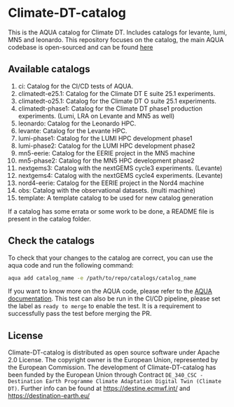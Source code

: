# Climate-DT-catalog

This is the AQUA catalog for Climate DT. Includes catalogs for levante, lumi, MN5 and leonardo.
This repository focuses on the catalog, the main AQUA codebase is open-sourced and can be found [here](https://github.com/DestinE-Climate-DT/AQUA)

## Available catalogs

1. ci: Catalog for the CI/CD tests of AQUA.
2. climatedt-e25.1: Catalog for the Climate DT E suite 25.1 experiments.
3. climatedt-o25.1: Catalog for the Climate DT O suite 25.1 experiments.
4. climatedt-phase1: Catalog for the Climate DT phase1 production experiments. (Lumi, LRA on Levante and MN5 as well)
5. leonardo: Catalog for the Leonardo HPC.
6. levante: Catalog for the Levante HPC.
7. lumi-phase1: Catalog for the LUMI HPC development phase1
8. lumi-phase2: Catalog for the LUMI HPC development phase2
9. mn5-eerie: Catalog for the EERIE project in the MN5 machine
10. mn5-phase2: Catalog for the MN5 HPC development phase2
11. nextgems3: Catalog with the nextGEMS cycle3 experiments. (Levante)
12. nextgems4: Catalog with the nextGEMS cycle4 experiments. (Levante)
13. nord4-eerie: Catalog for the EERIE project in the Nord4 machine
14. obs: Catalog with the observational datasets. (multi machine)
15. template: A template catalog to be used for new catalog generation

If a catalog has some errata or some work to be done, a README file is present in the catalog folder.

## Check the catalogs

To check that your changes to the catalog are correct, you can use the aqua code and run the following command:

```bash
aqua add catalog_name -e /path/to/repo/catalogs/catalog_name
```

If you want to know more on the AQUA code, please refer to the [AQUA documentation](https://aqua.readthedocs.io/en/latest/index.html).
This test can also be run in the CI/CD pipeline, please set the label as `ready to merge` to enable the test.
It is a requirement to successfully pass the test before merging the PR.

## License

Climate-DT-catalog is distributed as open source software under Apache 2.0 License. The copyright owner is the European Union, represented by the European Commission. The development of Climate-DT-catalog has been funded by the European Union through Contract `DE_340_CSC - Destination Earth Programme Climate Adaptation Digital Twin (Climate DT)`. Further info can be found at https://destine.ecmwf.int/ and https://destination-earth.eu/